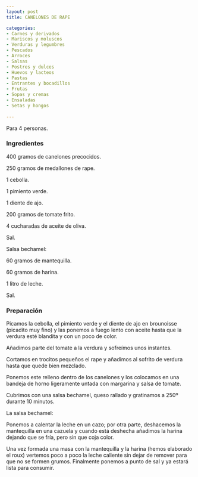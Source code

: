 ```yaml
---
layout: post
title: CANELONES DE RAPE

categories:
- Carnes y derivados
- Mariscos y moluscos
- Verduras y legumbres
- Pescados
- Arroces
- Salsas
- Postres y dulces
- Huevos y lacteos
- Pastas
- Entrantes y bocadillos
- Frutas
- Sopas y cremas
- Ensaladas
- Setas y hongos
 
---
```

Para 4 personas.

<h3>Ingredientes</h3>
400 gramos de canelones precocidos.

250 gramos de medallones de rape.

1 cebolla.

1 pimiento verde.

1 diente de ajo.

200 gramos de tomate frito.

4 cucharadas de aceite de oliva.

Sal.

Salsa bechamel:

60 gramos de mantequilla.

60 gramos de harina.

1 litro de leche.

Sal.

<h3>Preparación</h3>
Picamos la cebolla, el pimiento verde y el diente de ajo en brounoisse (picadito muy fino) y las ponemos a fuego lento con aceite hasta que la verdura esté blandita y con un poco de color.

Añadimos parte del tomate a la verdura y sofreímos unos instantes.

Cortamos en trocitos pequeños el rape y añadimos al sofrito de verdura hasta que quede bien mezclado.

Ponemos este relleno dentro de los canelones y los colocamos en una bandeja de horno ligeramente untada con margarina y salsa de tomate.

Cubrimos con una salsa bechamel, queso rallado y gratinamos a 250&ordm; durante 10 minutos.

La salsa bechamel:

Ponemos a calentar la leche en un cazo; por otra parte, deshacemos la mantequilla en una cazuela y cuando está deshecha añadimos la harina dejando que se fría, pero sin que coja color.

Una vez formada una masa con la mantequilla y la harina (hemos elaborado el roux) vertemos poco a poco la leche caliente sin dejar de remover para que no se formen grumos. Finalmente ponemos a punto de sal y ya estará lista para consumir.

